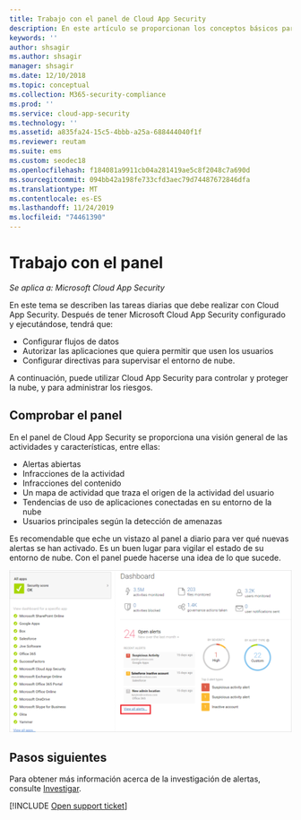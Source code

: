 ```yaml
---
title: Trabajo con el panel de Cloud App Security
description: En este artículo se proporcionan los conceptos básicos para usar el panel de Cloud App Security.
keywords: ''
author: shsagir
ms.author: shsagir
manager: shsagir
ms.date: 12/10/2018
ms.topic: conceptual
ms.collection: M365-security-compliance
ms.prod: ''
ms.service: cloud-app-security
ms.technology: ''
ms.assetid: a835fa24-15c5-4bbb-a25a-688444040f1f
ms.reviewer: reutam
ms.suite: ems
ms.custom: seodec18
ms.openlocfilehash: f184081a9911cb04a281419ae5c8f2048c7a690d
ms.sourcegitcommit: 094bb42a198fe733cfd3aec79d74487672846dfa
ms.translationtype: MT
ms.contentlocale: es-ES
ms.lasthandoff: 11/24/2019
ms.locfileid: "74461390"
---
```

# <a name="working-with-the-dashboard"></a>Trabajo con el panel

*Se aplica a: Microsoft Cloud App Security*

En este tema se describen las tareas diarias que debe realizar con Cloud App Security.  Después de tener Microsoft Cloud App Security configurado y ejecutándose, tendrá que:

- Configurar flujos de datos
- Autorizar las aplicaciones que quiera permitir que usen los usuarios 
- Configurar directivas para supervisar el entorno de nube. 

A continuación, puede utilizar Cloud App Security para controlar y proteger la nube, y para administrar los riesgos.  



## <a name="check-the-dashboard"></a>Comprobar el panel  
En el panel de Cloud App Security se proporciona una visión general de las actividades y características, entre ellas:

- Alertas abiertas
- Infracciones de la actividad
- Infracciones del contenido
- Un mapa de actividad que traza el origen de la actividad del usuario
- Tendencias de uso de aplicaciones conectadas en su entorno de la nube
- Usuarios principales según la detección de amenazas

Es recomendable que eche un vistazo al panel a diario para ver qué nuevas alertas se han activado. Es un buen lugar para vigilar el estado de su entorno de nube. Con el panel puede hacerse una idea de lo que sucede.  

![Panel de Cloud App Security](./media/dashboard.png "panel")  


## <a name="next-steps"></a>Pasos siguientes  
Para obtener más información acerca de la investigación de alertas, consulte [Investigar](investigate.md).  

[!INCLUDE [Open support ticket](includes/support.md)]  
